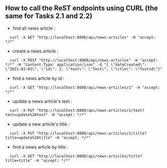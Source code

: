## How to call the ReST endpoints using CURL (the same for Tasks 2.1 and 2.2)

- find all news article :

```
  curl -X GET "http://localhost:8080/api/news-articles" -H "accept: */*"
```

- create a news article :

```
  curl -X POST "http://localhost:8080/api/news-articles" -H "accept: */*" -H "Content-Type: application/json" -d "{ \"dateCreated\": \"2021-03-03\", \"id\": 2, \"text\": \"Test\", \"title\": \"Testsd\"}"
```

- find a news article by id :

```
  curl -X GET "http://localhost:8080/api/news-articles/1" -H "accept: */*"
```

- update a news article's text :

```
  curl -X PUT "http://localhost:8080/api/news-articles/1/text?text=update%20text" -H "accept: */*"
```

- update a new article's title :

```
  curl -X PUT "http://localhost:8080/api/news-articles/1/title?title=update%20title" -H "accept: */*"
```

- find a news article by title :

```
  curl -X GET "http://localhost:8080/api/news-articles/title?title=title" -H "accept: */*"
```
